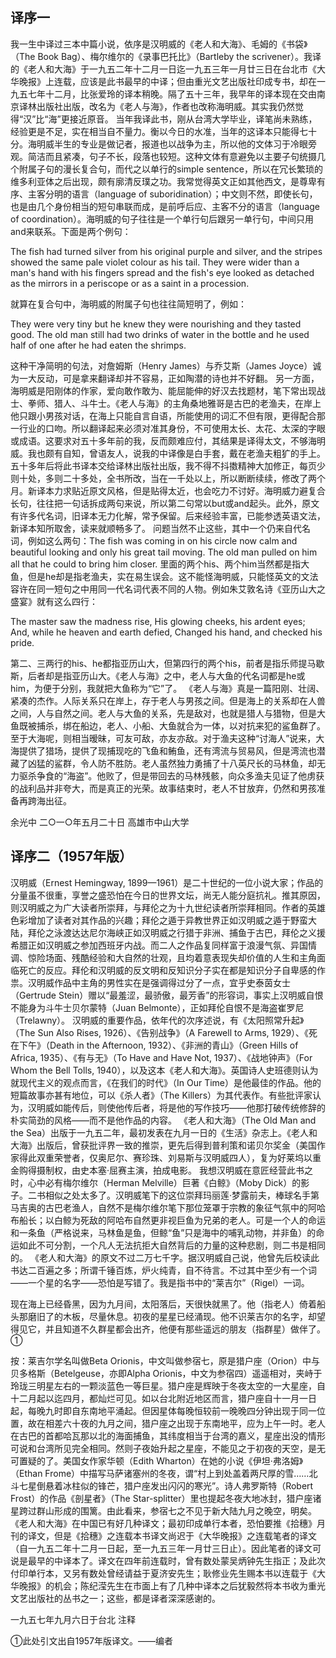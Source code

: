 ## 译序一

我一生中译过三本中篇小说，依序是汉明威的《老人和大海》、毛姆的《书袋》（The Book Bag）、梅尔维尔的《录事巴托比》（Bartleby the scrivener）。我译的《老人和大海》于一九五二年十二月一日迄一九五三年一月廿三日在台北市《大华晚报》上连载，应该是此书最早的中译；但由重光文艺出版社印成专书，却在一九五七年十二月，比张爱玲的译本稍晚。隔了五十三年，我早年的译本现在交由南京译林出版社出版，改名为《老人与海》，作者也改称海明威。其实我仍然觉得“汉”比“海”更接近原音。
当年我译此书，刚从台湾大学毕业，译笔尚未熟练，经验更是不足，实在相当自不量力。衡以今日的水准，当年的这译本只能得七十分。海明威半生的专业是做记者，报道也以战争为主，所以他的文体习于冷眼旁观。简洁而且紧凑，句子不长，段落也较短。这种文体有意避免以主要子句统摄几个附属子句的漫长复合句，而代之以单行的simple sentence，所以在冗长繁琐的维多利亚体之后出现，颇有廓清反璞之功。我常觉得英文正如其他西文，是尊卑有序、主客分明的语言（language of suboridination）；中文则不然，即使长句，也是由几个身份相当的短句串联而成，是前呼后应、主客不分的语言（language of coordination）。海明威的句子往往是一个单行句后跟另一单行句，中间只用and来联系。下面是两个例句：

The fish had turned silver from his original purple and silver, and the stripes showed the same pale violet colour as his tail. They were wider than a man's hand with his fingers spread and the fish's eye looked as detached as the mirrors in a periscope or as a saint in a procession.

就算在复合句中，海明威的附属子句也往往简短明了，例如：

They were very tiny but he knew they were nourishing and they tasted good. The old man still had two drinks of water in the bottle and he used half of one after he had eaten the shrimps.

这种干净简明的句法，对詹姆斯（Henry James）与乔艾斯（James Joyce）诚为一大反动，可是拿来翻译却并不容易，正如陶潜的诗也并不好翻。
另一方面，海明威是阳刚体的作家，爱向敢作敢为、能屈能伸的好汉去找题材，笔下常出现战士、拳师、猎人、斗牛士。《老人与海》的主角桑地雅哥是古巴的老渔夫，在岸上他只跟小男孩对话，在海上只能自言自语，所能使用的词汇不但有限，更得配合那一行业的口吻。所以翻译起来必须对准其身份，不可使用太长、太花、太深的字眼或成语。这要求对五十多年前的我，反而颇难应付，其结果是译得太文，不够海明威。我也颇有自知，曾语友人，说我的中译像是白手套，戴在老渔夫粗犷的手上。
五十多年后将此书译本交给译林出版社出版，我不得不抖擞精神大加修正，每页少则十处，多则二十多处，全书所改，当在一千处以上，所以断断续续，修改了两个月。新译本力求贴近原文风格，但是贴得太近，也会吃力不讨好。海明威力避复合长句，往往把一句话拆成两句来说，所以第二句常以but或and起头。此外，原文有许多代名词，旧译本无力化解，常予保留。后来经验丰富，已能参透英语文法，新译本知所取舍，读来就顺畅多了。
问题当然不止这些，其中一个仍来自代名词，例如这么两句：The fish was coming in on his circle now calm and beautiful looking and only his great tail moving. The old man pulled on him all that he could to bring him closer. 里面的两个his、两个him当然都是指大鱼，但是he却是指老渔夫，实在易生误会。这不能怪海明威，只能怪英文的文法容许在同一短句之中用同一代名词代表不同的人物。例如朱艾敦名诗《亚历山大之盛宴》就有这么四行：

The master saw the madness rise,
His glowing cheeks, his ardent eyes;
And, while he heaven and earth defied,
Changed his hand, and checked his pride.

第二、三两行的his、he都指亚历山大，但第四行的两个his，前者是指乐师提马歇斯，后者却是指亚历山大。《老人与海》之中，老人与大鱼的代名词都是he或him，为便于分别，我就把大鱼称为“它”了。
《老人与海》真是一篇阳刚、壮阔、紧凑的杰作。人际关系只在岸上，存于老人与男孩之间。但是海上的关系却在人兽之间，人与自然之间。老人与大鱼的关系，先是敌对，也就是猎人与猎物，但是大鱼既被捕杀，绑在船边，老人、小船、大鱼就合为一体，以对抗来犯的鲨鱼群了。至于大海呢，则相当暧昧，可友可敌，亦友亦敌。对于渔夫这种“讨海人”说来，大海提供了猎场，提供了现捕现吃的飞鱼和鲔鱼，还有湾流与贸易风，但是湾流也潜藏了凶猛的鲨群，令人防不胜防。老人虽然独力勇捕了十八英尺长的马林鱼，却无力驱杀争食的“海盗”。他败了，但是带回去的马林残骸，向众多渔夫见证了他虏获的战利品并非夸大，而是真正的光荣。故事结束时，老人不甘放弃，仍然和男孩准备再跨海出征。

余光中
二○一○年五月二十日
高雄市中山大学



## 译序二（1957年版）

汉明威（Ernest Hemingway, 1899—1961）是二十世纪的一位小说大家；作品的分量虽不很重，享誉之盛恐怕在今日的世界文坛，尚无人能分庭抗礼。推其原因，则汉明威之为广大读者所崇拜，与拜伦之为十九世纪读者所崇拜相同。作者的英雄色彩增加了读者对其作品的兴趣；拜伦之遁于异教世界正如汉明威之遁于野蛮大陆，拜伦之泳渡达达尼尔海峡正如汉明威之行猎于非洲、捕鱼于古巴，拜伦之义援希腊正如汉明威之参加西班牙内战。而二人之作品复同样富于浪漫气氛、异国情调、惊险场面、残酷经验和大自然的壮观，且均着意表现失却价值的人生和主角面临死亡的反应。拜伦和汉明威的反文明和反知识分子实在都是知识分子自卑感的作祟。汉明威作品中主角的男性实在是强调得过分了一点，宜乎史泰茵女士（Gertrude Stein）赠以“最羞涩，最骄傲，最芳香”的形容词，事实上汉明威自恨不能身为斗牛士贝尔蒙特（Juan Belmonte），正如拜伦自恨不是海盗崔罗尼（Trelawny）。
汉明威的重要作品，依年代的次序述说，有《太阳照常升起》（The Sun Also Rises, 1926）、《告别战争》（A Farewell to Arms, 1929）、《死在下午》（Death in the Afternoon, 1932）、《非洲的青山》（Green Hills of Africa, 1935）、《有与无》（To Have and Have Not, 1937）、《战地钟声》（For Whom the Bell Tolls, 1940），以及这本《老人和大海》。英国诗人史班德则认为就现代主义的观点而言，《在我们的时代》（In Our Time）是他最佳的作品。他的短篇故事亦甚有地位，可以《杀人者》（The Killers）为其代表作。有些批评家认为，汉明威如能传后，则使他传后者，将是他的写作技巧——他那打破传统修辞的朴实简劲的风格——而不是他作品的内容。
《老人和大海》（The Old Man and the Sea）出版于一九五二年，最初发表在九月一日的《生活》杂志上。《老人和大海》出版后，曾获批评界一致的推崇，更先后得到普利策和诺贝尔奖金（美国作家得此双重荣誉者，仅奥尼尔、赛珍珠、刘易斯与汉明威四人），复为好莱坞以重金购得摄制权，由史本塞·屈赛主演，拍成电影。
我想汉明威在意匠经营此书之时，心中必有梅尔维尔（Herman Melville）巨著《白鲸》（Moby Dick）的影子。二书相似之处太多了。汉明威笔下的这位崇拜玛丽莲·梦露前夫，棒球名手第马吉奥的古巴老渔人，自然不是梅尔维尔笔下那位笼罩于宗教的象征气氛中的阿哈布船长；以白鲸为死敌的阿哈布自然更非视巨鱼为兄弟的老人。可是一个人的命运和一条鱼（严格说来，马林鱼是鱼，但鲸“鱼”只是海中的哺乳动物，并非鱼）的命运如此不可分割，一个凡人无法抗拒大自然背后的力量的这种悲剧，则二书是相同的。
《老人和大海》的原文不过二万七千字。据汉明威自己说，他曾先后校读此书达二百遍之多；所谓千锤百炼，炉火纯青，自不待言。不过其中至少有一个词——一个星的名字——恐怕是写错了。我是指书中的“莱吉尔”（Rigel）一词。

现在海上已经昏黑，因为九月间，太阳落后，天很快就黑了。他（指老人）倚着船头那磨旧了的木板，尽量休息。初夜的星星已经涌现。他不识莱吉尔的名字，却望得见它，并且知道不久群星都会出齐，他便有那些遥远的朋友（指群星）做伴了。①

按：莱吉尔学名叫做Beta Orionis，中文叫做参宿七，原是猎户座（Orion）中与贝多格斯（Betelgeuse，亦即Alpha Orionis，中文为参宿四）遥遥相对，夹峙于玲珑三明星左右的一颗淡蓝色一等巨星。猎户座是辉映于冬夜太空的一大星座，自十二月起以迄四月，都灿烂可见。如以台北附近地区而言，猎户座自十一月一日起，每晚九时即自东南地平涌起。但因星体每晚恒较前一晚晚四分钟出现于同一位置，故在相差六十夜的九月之间，猎户座之出现于东南地平，应为上午一时。老人在古巴的首都哈瓦那以北的海面捕鱼，其纬度相当于台湾的嘉义，星座出没的情形可说和台湾所见完全相同。然则子夜始升起之星座，不能见之于初夜的天空，是无可置疑的了。美国女作家华顿（Edith Wharton）在她的小说《伊坦·弗洛姆》（Ethan Frome）中描写马萨诸塞州的冬夜，谓“村上到处盖着两尺厚的雪……北斗七星倒悬着冰柱似的锋芒，猎户座发出闪闪的寒光”。诗人弗罗斯特（Robert Frost）的作品《剖星者》（The Star-splitter）里也提起冬夜大地冰封，猎户座诸星跨过群山形成的围篱。由此看来，参宿七之不见于新大陆九月之晚空，明矣。
《老人和大海》在中国已有好几种译文；最初印成单行本者，恐怕要推《拾穗》月刊的译文，但是《拾穗》之连载本书译文尚迟于《大华晚报》之连载笔者的译文（自一九五二年十二月一日起，至一九五三年一月廿三日止）。因此笔者的译文可说是最早的中译本了。译文在四年前连载时，曾有数处蒙吴炳钟先生指正；及此次付印单行本，又另有数处曾经请益于夏济安先生；耿修业先生赐本书以连载于《大华晚报》的机会；陈纪滢先生在市面上有了几种中译本之后犹毅然将本书收为重光文艺出版社的丛书之一；这些，都是译者深深感谢的。

一九五七年九月六日于台北
注释

①此处引文出自1957年版译文。——编者

